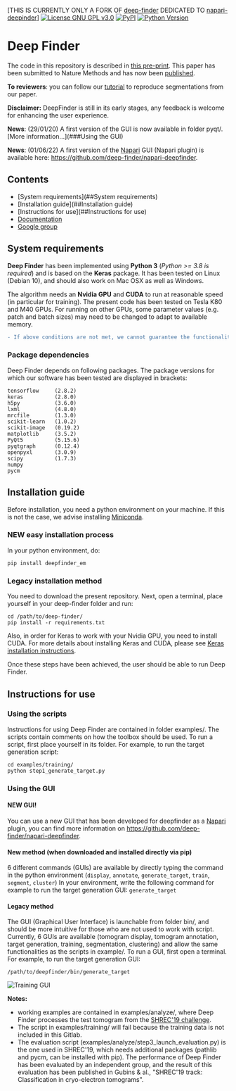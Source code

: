 [THIS IS CURRENTLY ONLY A FORK OF [deep-finder](https://gitlab.inria.fr/serpico/deep-finder) DEDICATED TO [napari-deepinder](https://github.com/deep-finder/napari-deepfinder)]
[![License GNU GPL v3.0](https://img.shields.io/pypi/l/em-deepfinder.svg?color=green)](https://github.com/deep-finder/deep-finder/raw/main/LICENSE)
[![PyPI](https://img.shields.io/pypi/v/em-deepfinder.svg?color=green)](https://pypi.org/project/em-deepfinder)
[![Python Version](https://img.shields.io/pypi/pyversions/em-deepfinder.svg?color=green)](https://python.org)

# Deep Finder

The code in this repository is described in [this pre-print](https://www.biorxiv.org/content/10.1101/2020.04.15.042747v1). This paper has been submitted to Nature Methods and has now been [published](https://doi.org/10.1038/s41592-021-01275-4).

__To reviewers__: you can follow our [tutorial](https://deepfinder.readthedocs.io/en/latest/tutorial.html) to reproduce segmentations from our paper.

__Disclaimer:__ DeepFinder is still in its early stages, any feedback is welcome for enhancing the user experience.

__News__: (29/01/20) A first version of the GUI is now available in folder pyqt/. [More information...](###Using the GUI) 

__News__: (01/06/22) A first version of the [Napari](https://napari.org) GUI (Napari plugin) is available here: https://github.com/deep-finder/napari-deepfinder.

## Contents
- [System requirements](##System requirements)
- [Installation guide](##Installation guide)
- [Instructions for use](##Instructions for use)
- [Documentation](https://deepfinder.readthedocs.io/en/latest/)
- [Google group](https://groups.google.com/g/deepfinder)

## System requirements
__Deep Finder__ has been implemented using __Python 3__ (_Python >= 3.8 is required_) and is based on the __Keras__ package. It has been tested on Linux (Debian 10), and should also work on Mac OSX as well as Windows.

The algorithm needs an __Nvidia GPU__ and __CUDA__ to run at reasonable speed (in particular for training). The present code has been tested on Tesla K80 and M40 GPUs. For running on other GPUs, some parameter values (e.g. patch and batch sizes) may need to be changed to adapt to available memory.

```diff
- If above conditions are not met, we cannot guarantee the functionality of our code at this time.
```

### Package dependencies
Deep Finder depends on following packages. The package versions for which our software has been tested are displayed in brackets:
```
tensorflow     (2.8.2)
keras          (2.8.0)
h5py           (3.6.0)
lxml           (4.8.0)
mrcfile        (1.3.0)
scikit-learn   (1.0.2)     
scikit-image   (0.19.2)  
matplotlib     (3.5.2)
PyQt5          (5.15.6)
pyqtgraph      (0.12.4)
openpyxl       (3.0.9)
scipy          (1.7.3)
numpy
pycm
```


## Installation guide
Before installation, you need a python environment on your machine. If this is not the case, we advise installing [Miniconda](https://docs.conda.io/en/latest/miniconda.html).

### NEW easy installation process
In your python environment, do:
```
pip install deepfinder_em
```

### Legacy installation method
You need to download the present repository. Next, open a terminal, place yourself in your deep-finder folder and run:
```
cd /path/to/deep-finder/
pip install -r requirements.txt
```
Also, in order for Keras to work with your Nvidia GPU, you need to install CUDA. For more details about installing Keras and CUDA, please see [Keras installation instructions](https://keras.io/#installation).

Once these steps have been achieved, the user should be able to run Deep Finder.

## Instructions for use
### Using the scripts
Instructions for using Deep Finder are contained in folder examples/. The scripts contain comments on how the toolbox should be used. To run a script, first place yourself in its folder. For example, to run the target generation script:
```
cd examples/training/
python step1_generate_target.py
```

### Using the GUI
#### NEW GUI!
You can use a new GUI that has been developed for deepfinder as a [Napari](https://napari.org) plugin, you can find more information on https://github.com/deep-finder/napari-deepfinder.

#### New method (when downloaded and installed directly via pip)
6 different commands (GUIs) are available by directly typing the command in the python environment (`display`, `annotate`, `generate_target`, `train`, `segment`, `cluster`)
In your environment, write the following command for example to run the target generation GUI:
```generate_target```

#### Legacy method
The GUI (Graphical User Interface) is launchable from folder bin/, and should be more intuitive for those who are not used to work with script. Currently, 6 GUIs are available (tomogram display, tomogram annotation, target generation, training, segmentation, clustering) and allow the same functionalities as the scripts in example/. To run a GUI, first open a terminal. For example, to run the target generation GUI:
```
/path/to/deepfinder/bin/generate_target
```

![Training GUI](./images/gui_segment.png)


__Notes:__ 
- working examples are contained in examples/analyze/, where Deep Finder processes the test tomogram from the [SHREC'19 challenge](http://www2.projects.science.uu.nl/shrec/cryo-et/2019/). 
- The script in examples/training/ will fail because the training data is not included in this Gitlab. 
- The evaluation script (examples/analyze/step3_launch_evaluation.py) is the one used in SHREC'19, which needs additional packages (pathlib and pycm, can be installed with pip). The performance of Deep Finder has been evaluated by an independent group, and the result of this evaluation has been published in Gubins & al., "SHREC'19 track: Classification in cryo-electron tomograms".
